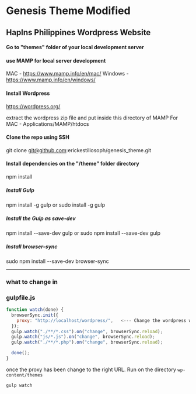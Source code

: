 # Genesis Theme Modified 
## HapIns Philippines Wordpress Website

#### Go to "themes" folder of your local development server
#### use MAMP for local server development
MAC - https://www.mamp.info/en/mac/
Windows - https://www.mamp.info/en/windows/

#### Install Wordpress
https://wordpress.org/

extract the wordpress zip file and put inside this directory of MAMP
For MAC - Applications/MAMP/htdocs

#### Clone the repo using SSH
git clone git@github.com:erickestillosoph/genesis_theme.git

#### Install dependencies on the "/theme" folder directory
npm install 

##### Install Gulp
npm install -g gulp
or 
sudo install -g gulp

##### Install the Gulp as save-dev
npm install --save-dev gulp
or 
sudo npm install --save-dev gulp

##### Install browser-sync
sudo npm install --save-dev browser-sync

--------------------------------------------------------
### what to change in
### gulpfile.js


``` js
function watch(done) {
  browserSync.init({
    proxy: "http://localhost/wordpress/",   <--- Change the wordpress word same as your folder name you name the wordpress at the htdocs you paste
  });
  gulp.watch("./**/*.css").on("change", browserSync.reload);
  gulp.watch("js/*.js").on("change", browserSync.reload);
  gulp.watch("./**/*.php").on("change", browserSync.reload);

  done();
}

```
once the proxy has been change to the right URL. Run on the directory `wp-content/themes`

`gulp watch`
